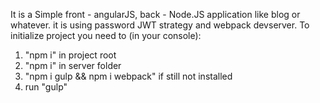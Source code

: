 It is a Simple front - angularJS, back - Node.JS application like blog or whatever.
it is using password JWT strategy and webpack devserver.
To initialize project you need to  (in your console):
1) "npm i" in project root
2) "npm i" in server folder
3) "npm i gulp && npm i webpack" if still not installed
4) run "gulp"